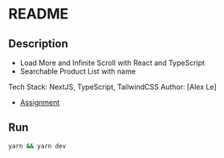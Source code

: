 # README

## Description

- Load More and Infinite Scroll with React and TypeScript
- Searchable Product List with name

Tech Stack: NextJS, TypeScript, TailwindCSS
Author: [Alex Le]

- [Assignment](https://dabivn.notion.site/Coding-Project-React-with-TypeScript-Infinite-Scrolling-and-Searchable-Product-List-701856eeefb449249b87edceaf0cc3ba)

## Run

```bash
yarn && yarn dev
```


